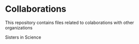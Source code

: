 # Collaborations

This repository contains files related to colaborations with other organizations

Sisters in Science
